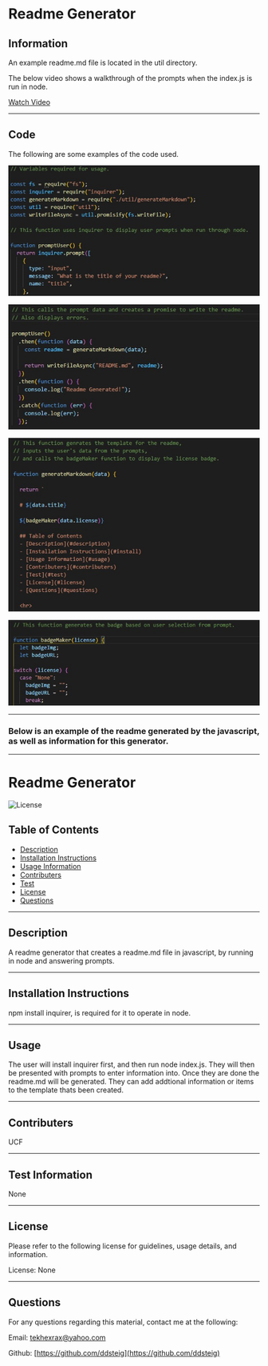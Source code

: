   # Readme Generator
  
  ## Information
  
  An example readme.md file is located in the util directory.
  
  The below video shows a walkthrough of the prompts when the index.js is run in node.
  
  [Watch Video](https://drive.google.com/file/d/1actPfi2wLIvK-hG0Yd-jOXiTlHeNuy6d/view?usp=sharing)
  
  <hr>
  
  ## Code
  
  The following are some examples of the code used.
  
  ![variable](https://github.com/ddsteig/readme-generator/blob/master/util/screenshots/variable.JPG)
  
  ![data](https://github.com/ddsteig/readme-generator/blob/master/util/screenshots/data.jpg)
  
  ![generate](https://github.com/ddsteig/readme-generator/blob/master/util/screenshots/generate.jpg)
  
  ![badge](https://github.com/ddsteig/readme-generator/blob/master/util/screenshots/badge.jpg)
  
  <hr>
  
  ### Below is an example of the readme generated by the javascript, as well as information for this generator.
  
  <hr>
  
  # Readme Generator

  ![License](https://img.shields.io/badge/License-None-blue.svg)

  ## Table of Contents
  - [Description](#description)
  - [Installation Instructions](#install)
  - [Usage Information](#usage)
  - [Contributers](#contributers)
  - [Test](#test)
  - [License](#license)
  - [Questions](#questions)
  
  <hr>
  
  ## Description <a name="description"></a>
  
  A readme generator that creates a readme.md file in javascript, by running in node and answering prompts.
  
  <hr>
  
  ## Installation Instructions <a name="install"></a>
  
  npm install inquirer, is required for it to operate in node.
  
  <hr>
  
  ## Usage <a name="usage"></a>
  
  The user will install inquirer first, and then run node index.js. They will then be presented with prompts to enter information into.
  Once they are done the readme.md will be generated. They can add addtional information or items to the template thats been created.
  
  <hr>
  
  ## Contributers <a name="contributers"></a>
  
  UCF
  
  <hr>
  
  ## Test Information <a name="test"></a>
  
  None
  
  <hr>
  
  ## License <a name="license"></a>
  
  Please refer to the following license for guidelines, usage details, and information.
  
  License: None
  
  <hr>
  
  ## Questions <a name="questions"></a>
  
  For any questions regarding this material, contact me at the following:
  
  Email: tekhexrax@yahoo.com
  
  Github: [https://github.com/ddsteig](https://github.com/ddsteig)
